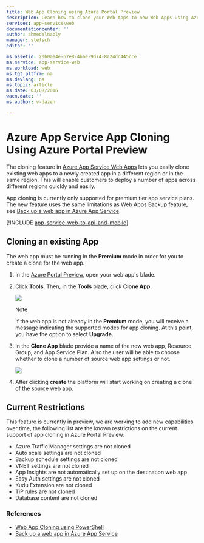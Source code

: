 ```yaml
---
title: Web App Cloning using Azure Portal Preview
description: Learn how to clone your Web Apps to new Web Apps using Azure Portal Preview.
services: app-service\web
documentationcenter: ''
author: ahmedelnably
manager: stefsch
editor: ''

ms.assetid: 20b0ae4e-67e8-4bae-9d74-8a24dc445cce
ms.service: app-service-web
ms.workload: web
ms.tgt_pltfrm: na
ms.devlang: na
ms.topic: article
ms.date: 03/08/2016
wacn.date: ''
ms.author: v-dazen

---
```

# Azure App Service App Cloning Using Azure Portal Preview
The cloning feature in [Azure App Service Web Apps](/app-service-web/app-service-changes-existing-services) lets you easily clone existing web apps to a newly created app in a different region or in the same region. This will enable customers to deploy a number of apps across different regions quickly and easily.

App cloning is currently only supported for premium tier app service plans. The new feature uses the same limitations as Web Apps Backup feature, see [Back up a web app in Azure App Service](web-sites-backup.md).

[!INCLUDE [app-service-web-to-api-and-mobile](../../includes/app-service-web-to-api-and-mobile.md)]

## Cloning an existing App
The web app must be running in the **Premium** mode in order for you to create a clone for the web app.

1. In the [Azure Portal Preview](https://portal.azure.cn/), open your web app's blade.
2. Click **Tools**. Then, in the **Tools** blade, click **Clone App**.

    ![][1]

    > [!NOTE]
    > If the web app is not already in the **Premium** mode, you will receive a message indicating the supported modes for app cloning. At this point, you have the option to select **Upgrade**.
    > 
    > 
3. In the **Clone App** blade provide a name of the new web app, Resource Group, and App Service Plan. Also the user will be able to choose whether to clone a number of source web app settings or not.

    ![][2]
4. After clicking **create** the platform will start working on creating a clone of the source web app.

## Current Restrictions
This feature is currently in preview, we are working to add new capabilities over time, the following list are the known restrictions on the current support of app cloning in Azure Portal Preview:

* Azure Traffic Manager settings are not cloned
* Auto scale settings are not cloned
* Backup schedule settings are not cloned
* VNET settings are not cloned
* App Insights are not automatically set up on the destination web app
* Easy Auth settings are not cloned
* Kudu Extension are not cloned
* TiP rules are not cloned
* Database content are not cloned

### References
* [Web App Cloning using PowerShell](app-service-web-app-cloning.md)
* [Back up a web app in Azure App Service](web-sites-backup.md)

<!--Image references-->
[1]: ./media/app-service-web-app-cloning-portal/CloningBlade.png
[2]: ./media/app-service-web-app-cloning-portal/CloneSettings.png